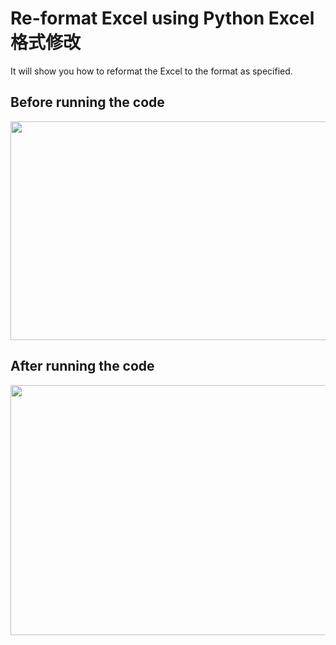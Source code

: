 # Re-format Excel using Python Excel格式修改
It will show you how to reformat the Excel to the format as specified.

## Before running the code
<img src="https://github.com/Yuwen-Fang/Excel_reformatting/blob/main/new_format.jpg?raw=true" width="700" height="350"/>

## After running the code
<img src="![image](https://user-images.githubusercontent.com/116058963/225848833-7bb2fa6b-e6ee-441d-94ec-a8df03020587.png)" width="700" height="400"/>
